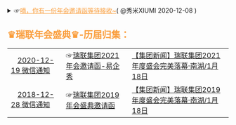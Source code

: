<details>
    <summary>
     ☞<a href="https://mp.weixin.qq.com/s/Gg_LD7BIMLqoRfEpsRxV5g" style="color:#FA9D3B;">嘀，你有一份年会邀请函等待接收~</a>( @秀米XIUMI 2020-12-08 ) 
     <h2 style="color:#FA9D3B;">♛瑞联年会盛典♛-历届归集：</h2>
   <table> 
       <tr>               
	<td> <a href="#" title="叮咚！您有一份来自瑞联集团的『2021年会邀请函』请注意查收！"><img src="https://we.choong.net/tx/weixin.ico" height="15" width="15" />2020-12-19 微信通知</a></td>
          <td>☞<a href="https://g.eqxiu.com/s/NZBvfYTU?bt=yxy&eqrcode=1&share_level=1&from_user=202012075992726e" title="瑞联集团2021年会邀请函-易企秀">瑞联集团2021年会邀请函-易企秀</a> </td> 
           <td><a href="#" title="【集团新闻】瑞联集团2021年度盛会完美落幕·南湖">【集团新闻】瑞联集团2021年度盛会完美落幕·南湖/1月18日</a> &nbsp; </td>
      </tr> 
       <tr>               
	 <td> <a href="https://mp.weixin.qq.com/s/RYNU-cog_l5rbnH_Cmm-Dg" title="叮咚！您有一份来自瑞联集团的『2019年会邀请函』请注意查收！"><img src="https://we.choong.net/tx/weixin.ico" height="15" width="15" />2018-12-28 微信通知</a></td>
             <td>☞<a href="https://p.scene.eqh5.cn/s/7I7Zuo1S" title="瑞联集团2019年会盛典邀请函">瑞联集团2019年会盛典邀请函</a> </td> 
             <td><a href="https://mp.weixin.qq.com/s/n_mib2xqW3Hhetq0J3GIkA" title="【集团新闻】瑞联集团2019年度盛会完美落幕·南湖">【集团新闻】瑞联集团2019年度盛会完美落幕·南湖/1月18日</a> &nbsp; </td>
      </tr> 
    </table> 
	</summary>  		
	<details>
    <summary>
    <a href="https://github.com/RelianceHK/RelianceHK.github.io/blob/master/bak/%E7%91%9E%E8%81%94%E6%96%B0%E5%AA%92%E4%BD%93/">瑞联新媒体 | <img src="https://we.choong.net/tx/weixin.ico" height="15" width="15" />微信·视频号</a>
     </summary> <br/>
<a target="_blank" href="https://weixin.qq.com/" title="WeChat | 微信，是一个生活方式" style="color:#04B141;text-decoration:none;">微信</a>
<a target="_blank" href="https://wx.qq.com/" title="微信网页版"><img style="vertical-align:text-bottom;" src="https://we.choong.net/tx/weixin.ico" height="15" width="15"/></a> <a target="_blank" href="https://mp.weixin.qq.com/" title="微信公众平台" style="color:#04B141;text-decoration:none;">公众平台</a> | <a target="_blank" href="https://channels.weixin.qq.com/" title="微信公众平台 · 视频号助手" style="color:#FA9D3B;text-decoration:none;"><img style="vertical-align:text-bottom;" src="https://we.choong.net/tx/wx-fed.ico" height="15" width="15"/>视频号助手</a>：<br/>
<code>
"c:/Program Files (x86)/Microsoft/Edge/Application/msedge.exe" --profile-directory=Default -inprivate "https://channels.weixin.qq.com/"</code><br/><br/>	
 <li><a href="https://weixin.qq.com/cgi-bin/readtemplate?t=weixin_agreement&s=video" title="微信视频号运营规范">微信视频号运营规范</a></li>
 <li><a href="https://cn.bing.com/search?q=开通直播推流能力" title="微信视频号开通直播推流能力 - 国内版 Bing">微信视频号开通直播推流能力 - 国内版 Bing</a> | <a href="https://obsproject.com/" title="OBS (Open Broadcaster Software) 开源直播推流软件">OBS (Open Broadcaster Software) 开源直播推流软件</a></li>
<li>视频号直播推流功能开通通知：</li>
<blockquote>你好，已为你开通视频号直播推流功能，欢迎使用摄像机等设备、OBS等软件进行专业化直播，详细教程请在电脑上登录视频号助手后台查看。请勿直播违法违规、色情低俗、录播录像、侵犯他人版权等内容，若违规，平台将收回推流功能。视频号助手直达地址： https://channels.weixin.qq.com/live </br><br/>
使用<a href="https://channels.weixin.qq.com/live/liveBuild" title="">视频号助手</a>提供的推流地址及密钥，通过OBS等第三方平台输出直播流。请参考 《<a href="https://docs.qq.com/slide/DWGFJeVVxcXBkTmR2" title="视频号直播推流教程（2020版）">视频号直播推流教程</a>（<a href="https://reliancehk.github.io/bak/瑞联新媒体/视频号直播推流教程（2020版）.pdf" title="视频号直播推流教程（2020版）">2020版</a>）》。
</blockquote>
</details>	
<h2>参考资料：</h2>
<li><img src="https://we.choong.net/tx/weixin.ico" height="15" width="15" /><a href="https://mp.weixin.qq.com/s/5FabX3vVfHInpxt-VrMxAA" title="沙湖宾馆年会邀请函">沙湖宾馆年会邀请函</a>(@宁夏沙湖宾馆 2020-11-20)</li>
<li><img src="https://we.choong.net/tx/weixin.ico" height="15" width="15" /><a href="https://mp.weixin.qq.com/s/Of0ENTu5hQyJty1DaktOeg" title="年会邀请函（红头文件通知版）">年会邀请函（红头文件通知版）</a>(@省三院睡眠科 2020-11-14)</li>
<li><img src="https://we.choong.net/tx/weixin.ico" height="15" width="15" /><a href="https://mp.weixin.qq.com/s/KP0fSfJivJn3P70XoFw1aA" title="添才翰格年会邀请函">添才翰格年会邀请函</a>(@添才翰格猎头集团 2020-01-08)</li>
<li><img src="https://we.choong.net/tx/weixin.ico" height="15" width="15" /><a href="https://mp.weixin.qq.com/s/sApyULBhjxsNb615W6XGXA" title="年会邀请函 | 相约0118，CQL“春晚”嗨起来！">年会邀请函 | 相约0118，CQL“春晚”嗨起来！</a>(期待精彩的 @卡特彼勒CQL之家 2019-12-26)</li>
<li><img src="https://we.choong.net/tx/weixin.ico" height="15" width="15" /><a href="https://mp.weixin.qq.com/s/nUz7I_LDz9kZVEPvfa4YTA" title="【年会邀请函】2017盖世汽车“正青春 再出发”年终盛宴">【年会邀请函】2017盖世汽车“正青春 再出发”年终盛宴</a>(@盖世汽车社区 2017-01-11)</li>	
<h2><a href="http://www.fhdq.net/" title="特殊符号图案大全">特殊符号图案大全</a></h2>
<li>如：♛☆◎♞♬ ♀℡囍『』</li><br/>	
常用符号大全：
<blockquote>
❤❥웃유♋☮✌☏☢☠✔☑♚▲♪✈✞÷↑↓◆◇⊙■□△▽¿─│♥❣♂♀☿Ⓐ✍✉☣☤✘☒♛▼♫⌘☪≈←→◈◎☉★☆⊿※¡━┃♡ღツ☼☁❅♒✎©®™Σ✪✯☭➳卐√↖↗●◐Θ◤◥︻〖〗┄┆℃℉°✿ϟ☃☂✄¢€£∞✫★½✡×↙↘○◑⊕◣◢︼【】┅┇☽☾✚〓▂▃▄▅▆▇█▉▊▋▌▍▎▏↔↕☽☾の•▸◂▴▾┈┊①②③④⑤⑥⑦⑧⑨⑩ⅠⅡⅢⅣⅤⅥⅦⅧⅨⅩ㍿▓♨♛❖♓☪✙┉┋☹☺☻تヅツッシÜϡﭢ™℠℗©®♥❤❥❣❦❧♡۵웃유ღ♋♂♀☿☼☀☁☂☄☾☽❄☃☈⊙☉℃℉❅✺ϟ☇♤♧♡♢♠♣♥♦☜☞☝✍☚☛☟✌✽✾✿❁❃❋❀⚘☑✓✔√☐☒✗✘ㄨ✕✖✖⋆✢✣✤✥❋✦✧✩✰✪✫✬✭✮✯❂✡★✱✲✳✴✵✶✷✸✹✺✻✼❄❅❆❇❈❉❊†☨✞✝☥☦☓☩☯☧☬☸✡♁✙♆。，、＇：∶；?‘’“”〝〞ˆˇ﹕︰﹔﹖﹑•¨….¸;！´？！～—ˉ｜‖＂〃｀@﹫¡¿﹏﹋﹌︴々﹟#﹩$﹠&﹪%*﹡﹢﹦﹤‐￣¯―﹨ˆ˜﹍﹎+=<＿_-\ˇ~﹉﹊（）〈〉‹›﹛﹜『』〖〗［］《》〔〕{}「」【】︵︷︿︹︽_﹁﹃︻︶︸﹀︺︾ˉ﹂﹄︼☩☨☦✞✛✜✝✙✠✚†‡◉○◌◍◎●◐◑◒◓◔◕◖◗❂☢⊗⊙◘◙◍⅟½⅓⅕⅙⅛⅔⅖⅚⅜¾⅗⅝⅞⅘≂≃≄≅≆≇≈≉≊≋≌≍≎≏≐≑≒≓≔≕≖≗≘≙≚≛≜≝≞≟≠≡≢≣≤≥≦≧≨≩⊰⊱⋛⋚∫∬∭∮∯∰∱∲∳%℅‰‱㊣㊎㊍㊌㊋㊏㊐㊊㊚㊛㊤㊥㊦㊧㊨㊒㊞㊑㊒㊓㊔㊕㊖㊗㊘㊜㊝㊟㊠㊡㊢㊩㊪㊫㊬㊭㊮㊯㊰㊙㉿囍♔♕♖♗♘♙♚♛♜♝♞♟ℂℍℕℙℚℝℤℬℰℯℱℊℋℎℐℒℓℳℴ℘ℛℭ℮ℌℑℜℨ♪♫♩♬♭♮♯°øⒶ☮✌☪✡☭✯卐✐✎✏✑✒✍✉✁✂✃✄✆✉☎☏➟➡➢➣➤➥➦➧➨➚➘➙➛➜➝➞➸♐➲➳⏎➴➵➶➷➸➹➺➻➼➽←↑→↓↔↕↖↗↘↙↚↛↜↝↞↟↠↡↢↣↤↥↦↧↨➫➬➩➪➭➮➯➱↩↪↫↬↭↮↯↰↱↲↳↴↵↶↷↸↹↺↻↼↽↾↿⇀⇁⇂⇃⇄⇅⇆⇇⇈⇉⇊⇋⇌⇍⇎⇏⇐⇑⇒⇓⇔⇕⇖⇗⇘⇙⇚⇛⇜⇝⇞⇟⇠⇡⇢⇣⇤⇥⇦⇧⇨⇩⇪➀➁➂➃➄➅➆➇➈➉➊➋➌➍➎➏➐➑➒➓㊀㊁㊂㊃㊄㊅㊆㊇㊈㊉ⒶⒷⒸⒹⒺⒻⒼⒽⒾⒿⓀⓁⓂⓃⓄⓅⓆⓇⓈⓉⓊⓋⓌⓍⓎⓏⓐⓑⓒⓓⓔⓕⓖⓗⓘⓙⓚⓛⓜⓝⓞⓟⓠⓡⓢⓣⓤⓥⓦⓧⓨⓩ⒜⒝⒞⒟⒠⒡⒢⒣⒤⒥⒦⒧⒨⒩⒪⒫⒬⒭⒮⒯⒰⒱⒲⒳⒴⒵ⅠⅡⅢⅣⅤⅥⅦⅧⅨⅩⅪⅫⅬⅭⅮⅯⅰⅱⅲⅳⅴⅵⅶⅷⅸⅹⅺⅻⅼⅽⅾⅿ┌┍┎┏┐┑┒┓└┕┖┗┘┙┚┛├┝┞┟┠┡┢┣┤┥┦┧┨┩┪┫┬┭┮┯┰┱┲┳┴┵┶┷┸┹┺┻┼┽┾┿╀╁╂╃╄╅╆╇╈╉╊╋╌╍╎╏═║╒╓╔╕╖╗╘╙╚╛╜╝╞╟╠╡╢╣╤╥╦╧╨╩╪╫╬◤◥◄►▶◀◣◢▲▼◥▸◂▴▾△▽▷◁⊿▻◅▵▿▹◃❏❐❑❒▀▁▂▃▄▅▆▇▉▊▋█▌▍▎▏▐░▒▓▔▕■□▢▣▤▥▦▧▨▩▪▫▬▭▮▯㋀㋁㋂㋃㋄㋅㋆㋇㋈㋉㋊㋋㏠㏡㏢㏣㏤㏥㏦㏧㏨㏩㏪㏫㏬㏭㏮㏯㏰㏱㏲㏳㏴㏵㏶㏷㏸㏹㏺㏻㏼㏽㏾㍙㍚㍛㍜㍝㍞㍟㍠㍡㍢㍣㍤㍥㍦㍧㍨㍩㍪㍫㍬㍭㍮㍯㍰㍘☰☲☱☴☵☶☳☷☯ <br/>
	<a href="http://www.fhdq.net/" title="特殊符号图案大全">更多...</a></blockquote>
<br/>	
</details>

